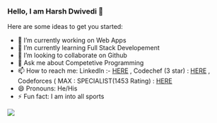 ### Hello, I am Harsh Dwivedi 👋

Here are some ideas to get you started:

- 🔭 I’m currently working on Web Apps
- 🌱 I’m currently learning Full Stack Developement
- 👯 I’m looking to collaborate on Github
- 💬 Ask me about Competetive Programming
- 📫 How to reach me: LinkedIn :- [HERE](https://www.linkedin.com/in/harsh-dwivedi-18224b196/) , Codechef (3 star) : [HERE](https://www.codechef.com/users/hrxcr7) , Codeforces ( MAX : SPECIALIST(1453 Rating) : [HERE](https://codeforces.com/profile/hrxcr7)
- 😄 Pronouns: He/His
- ⚡ Fun fact: I am into all sports


<img src="https://github-readme-stats.vercel.app/api?username=HarshCodes-07&&show_icons=true&title_color=ffffff&icon_color=bb2acf&text_color=daf7dc&bg_color=151515" />
